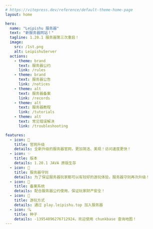```yaml
---
# https://vitepress.dev/reference/default-theme-home-page
layout: home

hero:
  name: "Leipishu 服务器"
  text: "新服务器网站！"
  tagline: 1.20.1 服务器第三次重启！
  image:
    src: /1st.png
    alt: LeipishuServer
  actions:
    - theme: brand
      text: 服务器公约
      link: /rules
    - theme: brand
      text: 服务器公告
      link: /notices
    - theme: alt
      text: 服务器备案
      link: /records
    - theme: alt
      text: 服务器教程
      link: /tutorials
    - theme: alt
      text: 常见错误解决
      link: /troubleshooting

features:
  - icon: 🚀
    title: 官网升级
    details: 全新升级的服务器官网，更加简洁、美观！访问速度更快！
  - icon: ✨
    title: 版本
    details: 1.20.1 JAVA 原版生存
  - icon: 📝
    title: 服务器守则
    details: 为了保证服务器玩家都可以有较好的游玩体验，服务器守则再次升级！
  - icon: 📌
    title: 备案系统
    details: 配合服务器公约使用，保证玩家财产安全！
  - icon: 🎉
    title: 游玩方式
    details: 通过 play.leipishu.top 加入服务器
  - icon: 🔍
    title: 种子
    details: -13954896276712924，欢迎使用 chunkbase 查询地图！
---
```

